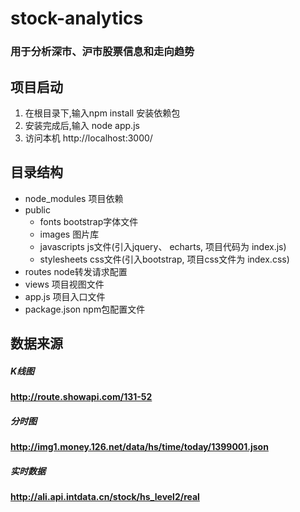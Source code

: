 # stock-analytics
### 用于分析深市、沪市股票信息和走向趋势


## 项目启动

1. 在根目录下,输入npm install 安装依赖包
2. 安装完成后,输入 node app.js 
3. 访问本机 http://localhost:3000/


## 目录结构

- node_modules		项目依赖
- public
    - fonts			bootstrap字体文件
    - images		图片库
    - javascripts	js文件(引入jquery、 echarts, 项目代码为 index.js)
    - stylesheets	css文件(引入bootstrap, 项目css文件为 index.css)
- routes			node转发请求配置
- views				项目视图文件	
- app.js 			项目入口文件
- package.json 		npm包配置文件


## 数据来源

##### K线图
####  http://route.showapi.com/131-52
##### 分时图
####  http://img1.money.126.net/data/hs/time/today/1399001.json
##### 实时数据
####  http://ali.api.intdata.cn/stock/hs_level2/real
